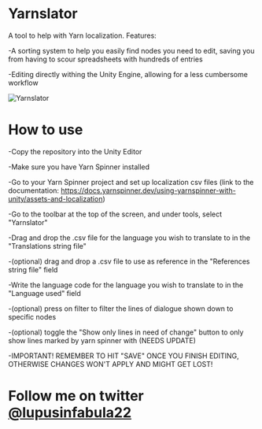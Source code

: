 # Yarnslator
 A tool to help with Yarn localization. Features:
 
 -A sorting system to help you easily find nodes you need to edit, saving you from having to scour spreadsheets with hundreds of entries
 
 -Editing directly withing the Unity Engine, allowing for a less cumbersome workflow
 
![Yarnslator](https://user-images.githubusercontent.com/88923647/182246281-c27fb1bf-165d-415a-b9eb-d6e8aa9eebc8.png)

# How to use
 -Copy the repository into the Unity Editor
 
 -Make sure you have Yarn Spinner installed
 
 -Go to your Yarn Spinner project and set up localization csv files (link to the documentation: https://docs.yarnspinner.dev/using-yarnspinner-with-unity/assets-and-localization)
 
 -Go to the toolbar at the top of the screen, and under tools, select "Yarnslator"
 
 -Drag and drop the .csv file for the language you wish to translate to in the "Translations string file"
 
 -(optional) drag and drop a .csv file to use as reference in the "References string file" field
 
 -Write the language code for the language you wish to translate to in the "Language used" field
 
 -(optional) press on filter to filter the lines of dialogue shown down to specific nodes
 
 -(optional) toggle the "Show only lines in need of change" button to only show lines marked by yarn spinner with (NEEDS UPDATE)

-IMPORTANT! REMEMBER TO HIT "SAVE" ONCE YOU FINISH EDITING, OTHERWISE CHANGES WON'T APPLY AND MIGHT GET LOST!

# Follow me on twitter <a href="https://twitter.com/lupusinfabula22?ref_src=twsrc%5Etfw" class="twitter-follow-button" data-show-count="false">@lupusinfabula22</a>
